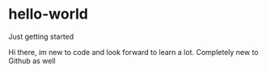 # hello-world
Just getting started

Hi there, im new to code and look forward to learn a lot.  Completely new to Github as well
